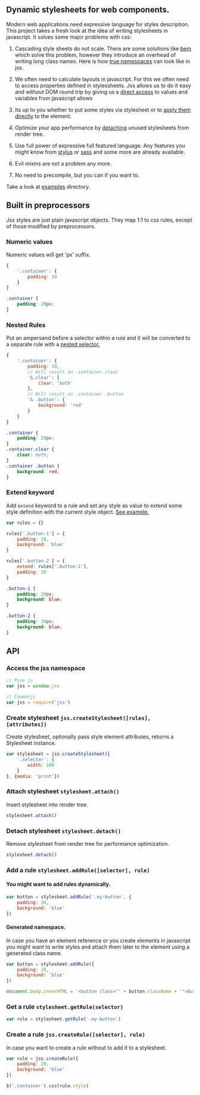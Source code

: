## Dynamic stylesheets for web components.

Modern web applications need expressive language for styles description. This project takes a fresh look at the idea of writing stylesheets in javascript. It solves some major problems with css:

1. Cascading style sheets do not scale. There are some solutions like [bem](http://bem.info/) which solve this problem, however they introduce an overhead of writing long class names. Here is how [true namespaces](http://kof.github.io/jss/examples/namespace/index.html) can look like in jss.

1. We often need to calculate layouts in javascript. For this we often need to access properties defined in stylessheets. Jss allows us to do it easy and without DOM round trip by giving us a [direct access](http://kof.github.io/jss/examples/commonjs/index.html) to values and variables from javascript allows

1. Its up to you whether to put some styles via stylesheet or to [apply them directly](http://kof.github.io/jss/examples/jquery/index.html) to the element.

1. Optimize your app performance by [detaching](http://kof.github.io/jss/examples/simple/index.html) unused stylesheets from render tree.

1. Use full power of expressive full featured language. Any features you might know from [stylus](http://learnboost.github.io/stylus/) or [sass](http://sass-lang.com/) and some more are already available.

1. Evil mixins are not a problem any more.

1. No need to precompile, but you can if you want to.

Take a look at [examples](http://kof.github.io/jss/examples/index.html) directory.

## Built in preprocessors

Jss styles are just plain javascript objects. They map 1:1 to css rules, except of those modified by preprocessors.

### Numeric values

Numeric values will get 'px' suffix.

```javascript
{
    '.container': {
        padding: 20
    }
}
```
```css
.container {
    padding: 20px;
}
```

### Nested Rules

Put an ampersand before a selector within a rule and it will be converted to a separate rule with a [nested selector.](http://kof.github.io/jss/examples/nested/index.html)


```javascript
{
    '.container': {
        padding: 20,
        // Will result in .container.clear
        '&.clear': {
            clear: 'both'
        },
        // Will result in .container .button
        '& .button': {
            background: 'red'
        }
    }
}
```
```css
.container {
    padding: 20px;
}
.container.clear {
    clear: both;
}
.container .button {
    background: red;
}
```

### Extend keyword

Add `extend` keyword to a rule and set any style as value to extend some style definition with the current style object. [See example.](http://kof.github.io/jss/examples/extend/index.html)


```javascript
var rules = {}

rules['.button-1'] = {
    padding: 20,
    background: 'blue'
}

rules['.button-2'] = {
    extend: rules['.button-1'],
    padding: 30
}
```
```css
.button-1 {
    padding: 20px;
    background: blue;
}

.button-2 {
    padding: 30px;
    background: blue;
}
```

## API

### Access the jss namespace

```javascript
// Pure js
var jss = window.jss

// Commonjs
var jss = require('jss')
```

### Create stylesheet `jss.createStylesheet([rules], [attributes])`

Create stylesheet, optionally pass style element attributes, returns a Stylesheet instance.

```javascript
var stylesheet = jss.createStylesheet({
    '.selector': {
        width: 100
    }
}, {media: 'print'})
```

### Attach stylesheet `stylesheet.attach()`

Insert stylesheet into render tree.

```javascript
stylesheet.attach()
```

### Detach stylesheet `stylesheet.detach()`

Remove stylesheet from render tree for performance optimization.

```javascript
stylesheet.detach()
```

### Add a rule `stylesheet.addRule([selector], rule)`

#### You might want to add rules dynamically.

```javascript
var button = stylesheet.addRule('.my-button', {
    padding: 20,
    background: 'blue'
})
```
#### Generated namespace.

In case you have an element reference or you create elements in javascript you might want to write styles and attach them later to the element using a generated class name.

```javascript
var button = stylesheet.addRule({
    padding: 20,
    background: 'blue'
})

document.body.innerHTML = '<button class="' + button.className + '">Button</button>'
```

### Get a rule `stylesheet.getRule(selector)`

```javascript
var rule = stylesheet.getRule('.my-button')
```

### Create a rule `jss.createRule([selector], rule)`

In case you want to create a rule without to add it to a stylesheet.

```javascript
var rule = jss.createRule({
    padding: 20,
    background: 'blue'
})

$('.container').css(rule.style)
```
